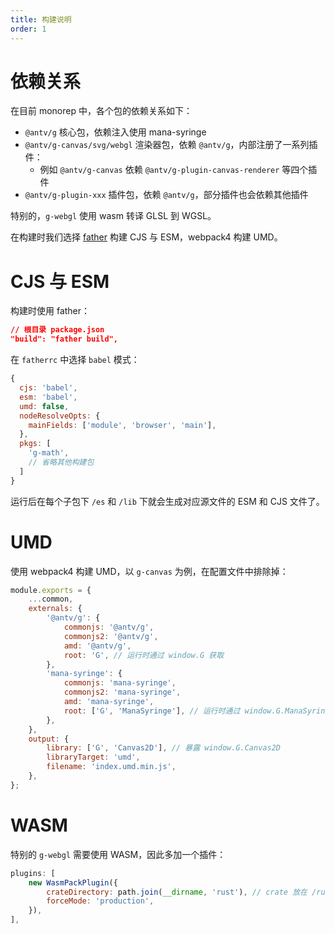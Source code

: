 ```yaml
---
title: 构建说明
order: 1
---
```


# 依赖关系

在目前 monorep 中，各个包的依赖关系如下：

-   `@antv/g` 核心包，依赖注入使用 mana-syringe
-   `@antv/g-canvas/svg/webgl` 渲染器包，依赖 `@antv/g`，内部注册了一系列插件：
    -   例如 `@antv/g-canvas` 依赖 `@antv/g-plugin-canvas-renderer` 等四个插件
-   `@antv/g-plugin-xxx` 插件包，依赖 `@antv/g`，部分插件也会依赖其他插件

特别的，`g-webgl` 使用 wasm 转译 GLSL 到 WGSL。

在构建时我们选择 [father](https://github.com/umijs/father) 构建 CJS 与 ESM，webpack4 构建 UMD。

# CJS 与 ESM

构建时使用 father：

```json
// 根目录 package.json
"build": "father build",
```

在 `fatherrc` 中选择 `babel` 模式：

```js
{
  cjs: 'babel',
  esm: 'babel',
  umd: false,
  nodeResolveOpts: {
    mainFields: ['module', 'browser', 'main'],
  },
  pkgs: [
    'g-math',
    // 省略其他构建包
  ]
}
```

运行后在每个子包下 `/es` 和 `/lib` 下就会生成对应源文件的 ESM 和 CJS 文件了。

# UMD

使用 webpack4 构建 UMD，以 `g-canvas` 为例，在配置文件中排除掉：

```js
module.exports = {
    ...common,
    externals: {
        '@antv/g': {
            commonjs: '@antv/g',
            commonjs2: '@antv/g',
            amd: '@antv/g',
            root: 'G', // 运行时通过 window.G 获取
        },
        'mana-syringe': {
            commonjs: 'mana-syringe',
            commonjs2: 'mana-syringe',
            amd: 'mana-syringe',
            root: ['G', 'ManaSyringe'], // 运行时通过 window.G.ManaSyringe 获取
        },
    },
    output: {
        library: ['G', 'Canvas2D'], // 暴露 window.G.Canvas2D
        libraryTarget: 'umd',
        filename: 'index.umd.min.js',
    },
};
```

# WASM

特别的 `g-webgl` 需要使用 WASM，因此多加一个插件：

```js
plugins: [
    new WasmPackPlugin({
        crateDirectory: path.join(__dirname, 'rust'), // crate 放在 /rust 下
        forceMode: 'production',
    }),
],
```
